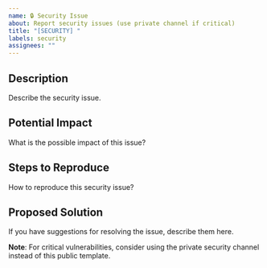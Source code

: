 ```yaml
---
name: 🔒 Security Issue
about: Report security issues (use private channel if critical)
title: "[SECURITY] "
labels: security
assignees: ""
---
```


## Description
Describe the security issue.

## Potential Impact
What is the possible impact of this issue?

## Steps to Reproduce
How to reproduce this security issue?

## Proposed Solution
If you have suggestions for resolving the issue, describe them here.

**Note**: For critical vulnerabilities, consider using the private security channel instead of this public template.
